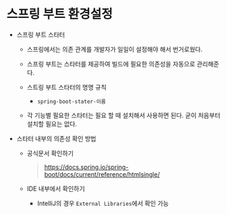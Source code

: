 # 스프링 부트 환경설정

- 스프링 부트 스타터

  - 스프링에서는 의존 관계를 개발자가 일일이 설정해야 해서 번거로웠다.
  - 스프링 부트는 스타터를 제공하여 빌드에 필요한 의존성을 자동으로 관리해준다.

  - 스트링 부트 스타터의 명명 규칙
    - `spring-boot-stater-이름`
  - 각 기능별 필요한 스타터는 필요 할 때 설치해서 사용하면 된다. 굳이 처음부터 설치할 필요는 없다.



- 스타터 내부의 의존성 확인 방법

  - 공식문서 확인하기

    >  https://docs.spring.io/spring-boot/docs/current/reference/htmlsingle/

  - IDE 내부에서 확인하기

    - IntelliJ의 경우 `External Libraries`에서 확인 가능

    



